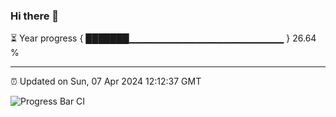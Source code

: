 ### Hi there 👋

⏳ Year progress { ███████▁▁▁▁▁▁▁▁▁▁▁▁▁▁▁▁▁▁▁▁▁▁▁ } 26.64 %

---

⏰ Updated on Sun, 07 Apr 2024 12:12:37 GMT

![Progress Bar CI](https://github.com/Shyam-Makwana/GitHub-Actions-Demo/workflows/Progress%20Bar%20CI/badge.svg)
